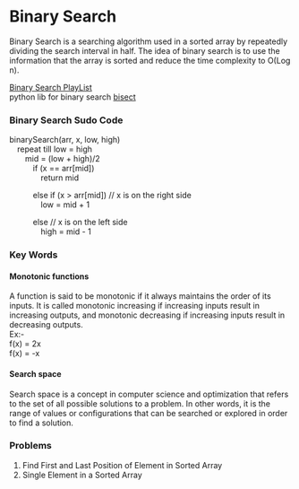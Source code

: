 # Binary Search  
Binary Search is a searching algorithm used in a sorted array by repeatedly dividing the search interval in half. The idea of binary search is to use the information that the array is sorted and reduce the time complexity to O(Log n).  

[Binary Search PlayList](https://www.youtube.com/playlist?list=PLgUwDviBIf0qYbL4TBaEWgb-ljVdhkM7R)  
python lib for binary search [bisect](https://docs.python.org/3/library/bisect.html)  
### Binary Search Sudo Code
binarySearch(arr, x, low, high)  
&emsp;repeat till low = high  
&emsp;&emsp;mid = (low + high)/2  
&emsp;&emsp;&emsp;if (x == arr[mid])  
&emsp;&emsp;&emsp;&emsp;return mid  
  
&emsp;&emsp;&emsp;else if (x > arr[mid]) // x is on the right side  
&emsp;&emsp;&emsp;&emsp;low = mid + 1  
  
&emsp;&emsp;&emsp;else   // x is on the left side  
&emsp;&emsp;&emsp;&emsp;high = mid - 1  

### Key Words
#### Monotonic functions  
A function is said to be monotonic if it always maintains the order of its inputs. It is called monotonic increasing if increasing inputs result in increasing outputs, and monotonic decreasing if increasing inputs result in decreasing outputs.  
Ex:-  
f(x) = 2x  
f(x) = -x  

#### Search space  
Search space is a concept in computer science and optimization that refers to the set of all possible solutions to a problem. In other words, it is the range of values or configurations that can be searched or explored in order to find a solution.  



### Problems
1) Find First and Last Position of Element in Sorted Array  
2) Single Element in a Sorted Array